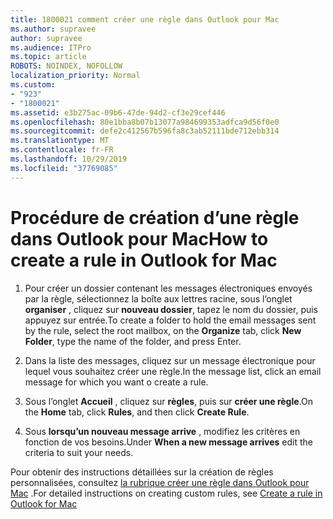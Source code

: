 ```yaml
---
title: 1800021 comment créer une règle dans Outlook pour Mac
ms.author: supravee
author: supravee
ms.audience: ITPro
ms.topic: article
ROBOTS: NOINDEX, NOFOLLOW
localization_priority: Normal
ms.custom:
- "923"
- "1800021"
ms.assetid: e3b275ac-09b6-47de-94d2-cf3e29cef446
ms.openlocfilehash: 80e1bba8b07b13077a984699353adfca9d56f0e0
ms.sourcegitcommit: defe2c412567b596fa8c3ab52111bde712ebb314
ms.translationtype: MT
ms.contentlocale: fr-FR
ms.lasthandoff: 10/29/2019
ms.locfileid: "37769085"
---
```

# <a name="how-to-create-a-rule-in-outlook-for-mac"></a><span data-ttu-id="04604-102">Procédure de création d’une règle dans Outlook pour Mac</span><span class="sxs-lookup"><span data-stu-id="04604-102">How to create a rule in Outlook for Mac</span></span>

1. <span data-ttu-id="04604-103">Pour créer un dossier contenant les messages électroniques envoyés par la règle, sélectionnez la boîte aux lettres racine, sous l’onglet **organiser** , cliquez sur **nouveau dossier**, tapez le nom du dossier, puis appuyez sur entrée.</span><span class="sxs-lookup"><span data-stu-id="04604-103">To create a folder to hold the email messages sent by the rule, select the root mailbox, on the **Organize** tab, click **New Folder**, type the name of the folder, and press Enter.</span></span>

2. <span data-ttu-id="04604-104">Dans la liste des messages, cliquez sur un message électronique pour lequel vous souhaitez créer une règle.</span><span class="sxs-lookup"><span data-stu-id="04604-104">In the message list, click an email message for which you want o create a rule.</span></span>

3. <span data-ttu-id="04604-105">Sous l’onglet **Accueil** , cliquez sur **règles**, puis sur **créer une règle**.</span><span class="sxs-lookup"><span data-stu-id="04604-105">On the **Home** tab, click **Rules**, and then click **Create Rule**.</span></span>

4. <span data-ttu-id="04604-106">Sous **lorsqu’un nouveau message arrive** , modifiez les critères en fonction de vos besoins.</span><span class="sxs-lookup"><span data-stu-id="04604-106">Under **When a new message arrives** edit the criteria to suit your needs.</span></span> 

<span data-ttu-id="04604-107">Pour obtenir des instructions détaillées sur la création de règles personnalisées, consultez [la rubrique créer une règle dans Outlook pour Mac](https://aka.ms/AA1uy0v) .</span><span class="sxs-lookup"><span data-stu-id="04604-107">For detailed instructions on creating custom rules, see [Create a rule in Outlook for Mac](https://aka.ms/AA1uy0v)</span></span>
  